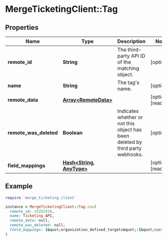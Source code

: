 # MergeTicketingClient::Tag

## Properties

| Name | Type | Description | Notes |
| ---- | ---- | ----------- | ----- |
| **remote_id** | **String** | The third-party API ID of the matching object. | [optional] |
| **name** | **String** | The tag&#39;s name. | [optional] |
| **remote_data** | [**Array&lt;RemoteData&gt;**](RemoteData.md) |  | [optional][readonly] |
| **remote_was_deleted** | **Boolean** | Indicates whether or not this object has been deleted by third party webhooks. | [optional] |
| **field_mappings** | [**Hash&lt;String, AnyType&gt;**](AnyType.md) |  | [optional][readonly] |

## Example

```ruby
require 'merge_ticketing_client'

instance = MergeTicketingClient::Tag.new(
  remote_id: 19202938,
  name: Ticketing API,
  remote_data: null,
  remote_was_deleted: null,
  field_mappings: {&quot;organization_defined_targets&quot;:{&quot;custom_key&quot;:&quot;custom_value&quot;},&quot;linked_account_defined_targets&quot;:{&quot;custom_key&quot;:&quot;custom_value&quot;}}
)
```

